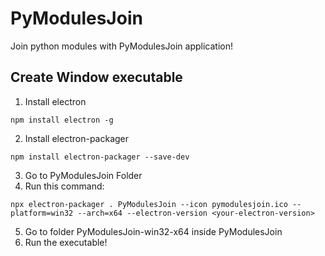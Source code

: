 # PyModulesJoin
Join python modules with PyModulesJoin application!

## Create Window executable

1. Install electron
```
npm install electron -g
```

2. Install electron-packager
```
npm install electron-packager --save-dev
```

3. Go to PyModulesJoin Folder
4. Run this command:
```
npx electron-packager . PyModulesJoin --icon pymodulesjoin.ico --platform=win32 --arch=x64 --electron-version <your-electron-version>
```
5. Go to folder PyModulesJoin-win32-x64 inside PyModulesJoin
6. Run the executable!
